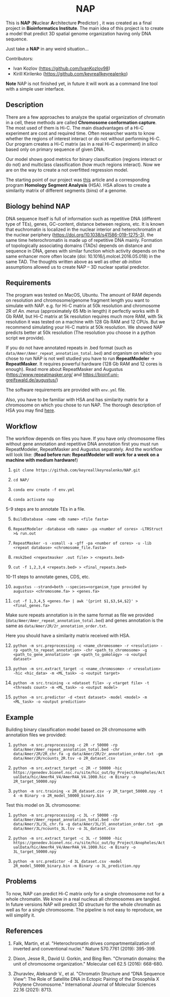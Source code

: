 # <center> NAP
This is **NAP** (**N**uclear **A**rchitecture **P**redictor) , it was created as a final project in **Bioinformatics Institute**. 
The main idea of this project is to create a model that predict 3D spatial genome organization having only
DNA sequence. 

Just take a __NAP__ in any weird situation...

Contributors: 
- Ivan Kozlov (https://github.com/IvanKozlov98)
- Kirill Kirilenko (https://github.com/keyreallkeyrealenko)

**Note** NAP is not finished yet, in future it will work as a command line tool with a simple user interface. 

## Description

There are a few approaches to analyze the spatial organization of chromatin in a cell,
these methods are called __Chromosome conformation capture__. The most used of them is Hi-C. The main disadvantages of
a Hi-C experiment are cost and required time. Often researcher wants to know whether the regions of interest interact
or do not without performing Hi-C. Our program creates a Hi-C matrix (as in a real Hi-C experiment) *in silico* based
only on primary sequence of given DNA.

Our model shows good metrics for binary classification (regions interact or do not) and multiclass classification 
(how much regions interact). Now we are on the way to create a not overfitted regression model. 

The starting point of our project was [this](https://www.ncbi.nlm.nih.gov/pmc/articles/PMC8395981/) article and 
a corresponding program __Homology Segment Analysis__ (HSA). HSA allows to create a similarity matrix of different
segments (bins) of a genome. 

## Biology behind NAP

DNA sequence itself is full of information such as repetitive DNA (different type of TEs), genes, GC-content, distance
between regions, etc. It is known that euchromatin  is localized in the nuclear interior and heterochromatin at the nuclear
periphery (https://doi.org/10.1038/s41586-019-1275-3), the same time heterochromatin is made up of repetitive DNA mainly.
Formation of topologically associating domains (TADs) depends on distance and sequence in DNA, genes with similar function which activity depends on the same enhancer more often locate 
(doi: 10.1016/j.molcel.2016.05.018) in the same TAD. The thoughts written above as well as other _ab inition_ assumptions allowed us to create NAP – 3D nuclear spatial predictor. 

## Requirements

The program was tested on MacOS, Ubuntu. The amount of RAM depends on resolution and chromosome/genome fragment length 
you want to simulate with NAP. e.g. for Hi-C matrix at 50k resolution and chromosome 2R of _An. merus_ 
(approximately 65 Mb in length) it perfectly works with 8 Gb RAM, but Hi-C matrix at 5k resolution requires much more
RAM, with 5k resolution it was tested on a machine with 128 Gb RAM and 12 CPUs. But we recommend simulating 
your Hi-C matrix at 50k resolution. We showed NAP predicts better at 50k resolution 
(The resolution you choose in a python script we provide).

If you do not have annotated repeats in .bed format (such as ```data/Amer/Amer_repeat_annotation_total.bed```) and organism on
which you chose to run NAP is not well studied you have to run __RepeatModeler__ -> __RepeatMasker__. It requires powerful hardware 
(128 Gb RAM and 12 cores is enough). Read more about RepeatMasker and Augustus (https://www.repeatmasker.org/ and https://bioinf.uni-greifswald.de/augustus/)

The software requirements are provided with ```env.yml``` file. 

Also, you have to be familiar with HSA and has similarity matrix for a chromosome on which you chose to run NAP. 
The thorough description of HSA you may find [here](https://github.com/Beneor/homology-segment-analysis). 

## Workflow

The workflow depends on files you have. If you have only chromosome files without gene annotation and repetitive DNA
annotation first you must run RepeatModeler, RepeatMasker and Augustus separately. And the workflow will look like: 
(__Read before run: RepeatModeler will work for a week on a machine with medium hardware!__)

1) ```git clone https://github.com/keyreallkeyrealenko/NAP.git```

2) ```cd NAP/```

3) ```conda env create -f env.yml```

4) ```conda activate nap```

5-9 steps are to annotate TEs in a file.

5) ```BuildDatabase -name <db name> <file fasta>```

6) ```RepeatModeler -database <db name> -pa <number of cores> -LTRStruct >& run.out```

7) ```RepeatMasker -s -xsmall -a -gff -pa <number of cores> -u -lib  <repeat database> <chromosome_file.fasta>```

8) ```rmsk2bed <repeatmasker .out file> > <repeats.bed>```

9) ```cut -f 1,2,3,4 <repeats.bed> > <final_repeats.bed>```

10-11 steps to annotate genes, CDS, etc.

10) ```augustus --strand=both --species=<organism_type provided by augustus> <chromosome.fa> > <genes.fa>```

11) ```cut -f 1,3,4,5 <genes.fa> | awk '{print $1,$3,$4,$2}' > <final_genes.fa>```

Make sure repeats annotation is in the same format as file we provided (```data/Amer/Amer_repeat_annotation_total.bed```)
and genes annotation is the same as ```data/Amer/2R/2r_annotation_order.txt```.

Here you should have a similarity matrix received with HSA. 

12) ```python -m src.preprocessing -c <name_chromosome> -r <resolution> -rp <path_to_repeat_annotation> -chr <path_to_chromosome> -g <path_to_gene_annotation> -gm <path_to_gomology> -o <output dataset>```

13) ```python -m src.extract_target -c <name_chromosome> -r <resolution>  -hic <hic_data> -m <ML_task> -o <output target>```

14) ```python -m src.training -x <dataset file> -y <target file> -t <threads count> -m <ML_task> -o <output model>```

15) ```python -m src.predictor -d <test dataset> -model <model> -m <ML_task> -o <output prediction>```

## Example
Building binary classification model based on 2R chromosome with annotation files we provided:
1) ```python -m src.preprocessing -c 2R -r 50000 -rp data/Amer/Amer_repeat_annotation_total.bed -chr data/Amer/2R/2R_chr.fa -g data/Amer/2R/2r_annotation_order.txt -gm data/Amer/2R/ncounts_2R.tsv -o 2R_dataset.csv```

2) ```python -m src.extract_target -c 2R -r 50000 -hic https://genedev.bionet.nsc.ru/site/hic_out/by_Project/Anopheles/ActualData/hic/AmerR4_V4/AmerR4A_V4.1000.hic -m Binary -o 2R_target_50000.npy```

3) ```python -m src.training -x 2R_dataset.csv -y 2R_target_50000.npy -t 4 -m Binary -o 2R_model_50000_binary.bin```


Test this model on 3L chromosome:
1) ```python -m src.preprocessing -c 3L -r 50000 -rp data/Amer/Amer_repeat_annotation_total.bed -chr data/Amer/3L/3L_chr.fa -g data/Amer/3L/3l_annotation_order.txt -gm data/Amer/3L/ncounts_3L.tsv -o 3L_dataset.csv```

2) ```python -m src.extract_target -c 3L -r 50000 -hic https://genedev.bionet.nsc.ru/site/hic_out/by_Project/Anopheles/ActualData/hic/AmerR4_V4/AmerR4A_V4.1000.hic -m Binary -o 3L_target_50000.npy```

3) ```python -m src.predictor -d 3L_dataset.csv -model 2R_model_50000_binary.bin -m Binary -o 3L_prediction.npy```


## Problems 

To now, NAP can predict Hi-C matrix only for a single chromosome not for a whole chromatin. We know in a real nucleus all chromosomes are tangled.
In future versions NAP will predict 3D structure for the whole chromatin as well as for a single chromosome. The pipeline is not easy to reproduce,
we will simplify it. 

## References 

1) Falk, Martin, et al. "Heterochromatin drives compartmentalization of inverted and conventional nuclei." 
   Nature 570.7761 (2019): 395-399.
   
2) Dixon, Jesse R., David U. Gorkin, and Bing Ren. "Chromatin domains: the unit of chromosome organization." 
   Molecular cell 62.5 (2016): 668-680.
   
3) Zhuravlev, Aleksandr V., et al. "Chromatin Structure and “DNA Sequence View”: The Role of Satellite DNA in Ectopic
   Pairing of the Drosophila X Polytene Chromosome." International Journal of Molecular Sciences 22.16 (2021): 8713.










